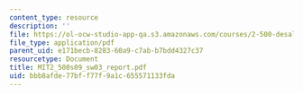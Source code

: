 ```yaml
---
content_type: resource
description: ''
file: https://ol-ocw-studio-app-qa.s3.amazonaws.com/courses/2-500-desalination-and-water-purification-spring-2009/bbb8afde77bff77f9a1c655571133fda_MIT2_500s09_sw03_report.pdf
file_type: application/pdf
parent_uid: e171becb-8283-60a9-c7ab-b7bdd4327c37
resourcetype: Document
title: MIT2_500s09_sw03_report.pdf
uid: bbb8afde-77bf-f77f-9a1c-655571133fda
---
```

